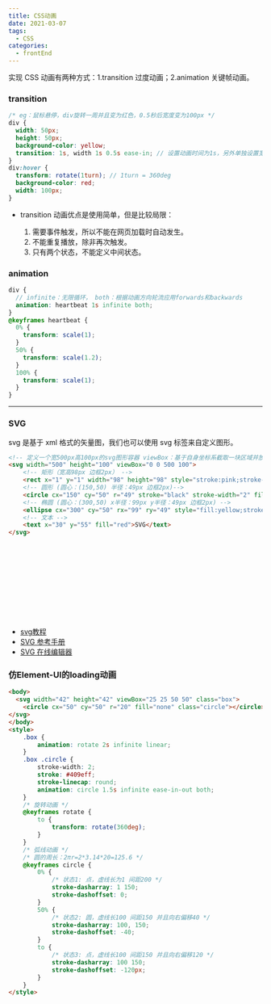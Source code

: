 ```yaml
---
title: CSS动画
date: 2021-03-07
tags:
  - CSS
categories:
  - frontEnd
---
```


实现 CSS 动画有两种方式：1.transition 过度动画；2.animation 关键帧动画。

<!-- more -->

### transition

```scss
/* eg：鼠标悬停，div旋转一周并且变为红色，0.5秒后宽度变为100px */
div {
  width: 50px;
  height: 50px;
  background-color: yellow;
  transition: 1s, width 1s 0.5s ease-in; // 设置动画时间为1s，另外单独设置宽度动画时间1s并延迟0.5秒加速完成
}
div:hover {
  transform: rotate(1turn); // 1turn = 360deg
  background-color: red;
  width: 100px;
}
```

- transition 动画优点是使用简单，但是比较局限：

  1. 需要事件触发，所以不能在网页加载时自动发生。
  2. 不能重复播放，除非再次触发。
  3. 只有两个状态，不能定义中间状态。

### animation

```scss
div {
  // infinite：无限循环， both：根据动画方向轮流应用forwards和backwards
  animation: heartbeat 1s infinite both;
}
@keyframes heartbeat {
  0% {
    transform: scale(1);
  }
  50% {
    transform: scale(1.2);
  }
  100% {
    transform: scale(1);
  }
}
```

---

### SVG

svg 是基于 xml 格式的矢量图，我们也可以使用 svg 标签来自定义图形。

```html
<!-- 定义一个宽500px高100px的svg图形容器 viewBox：基于自身坐标系截取一块区域并放大到整个区域显示-->
<svg width="500" height="100" viewBox="0 0 500 100">
    <!-- 矩形（宽高98px 边框2px） -->
    <rect x="1" y="1" width="98" height="98" style="stroke:pink;stroke-width:2;fill-opacity:0.1;"/>
    <!-- 圆形 (圆心：(150,50) 半径：49px 边框2px)-->
    <circle cx="150" cy="50" r="49" stroke="black" stroke-width="2" fill="red"/>
    <!-- 椭圆 (圆心：(300,50) x半径：99px y半径：49px 边框2px) -->
    <ellipse cx="300" cy="50" rx="99" ry="49" style="fill:yellow;stroke:purple;stroke-width:2"/>
    <!-- 文本 -->
    <text x="30" y="55" fill="red">SVG</text>
</svg>
```
<iframe id="iframe" height=150 width=100% frameborder=0 allowfullscreen="true" :src="$withBase('/svg.html')">  
 </iframe>

- [svg教程](https://www.runoob.com/svg/svg-tutorial.html)
- [SVG 参考手册](https://www.runoob.com/svg/svg-reference.html)
- [SVG 在线编辑器](https://c.runoob.com/more/svgeditor/)

### 仿Element-UI的loading动画
```html
<body>
  <svg width="42" height="42" viewBox="25 25 50 50" class="box">
    <circle cx="50" cy="50" r="20" fill="none" class="circle"></circle>
</svg>
</body>
<style>
    .box {
        animation: rotate 2s infinite linear;
    }
    .box .circle {
        stroke-width: 2;
        stroke: #409eff;
        stroke-linecap: round;
        animation: circle 1.5s infinite ease-in-out both;
    }
    /* 旋转动画 */
    @keyframes rotate {
        to {
            transform: rotate(360deg);
        }
    }
    /* 弧线动画 */
    /* 圆的周长：2πr=2*3.14*20=125.6 */
    @keyframes circle {
        0% {
            /* 状态1: 点，虚线长为1 间距200 */
            stroke-dasharray: 1 150;
            stroke-dashoffset: 0;
        }
        50% {
            /* 状态2: 圆，虚线长100 间距150 并且向右偏移40 */
            stroke-dasharray: 100, 150;
            stroke-dashoffset: -40;
        }
        to {
            /* 状态3: 点，虚线长100 间距150 并且向右偏移120 */
            stroke-dasharray: 100 150;
            stroke-dashoffset: -120px;
        }
    }
</style>
```
<iframe id="iframe" height=150 width=100% frameborder=0 allowfullscreen="true" :src="$withBase('/loading.html')">  
 </iframe>
